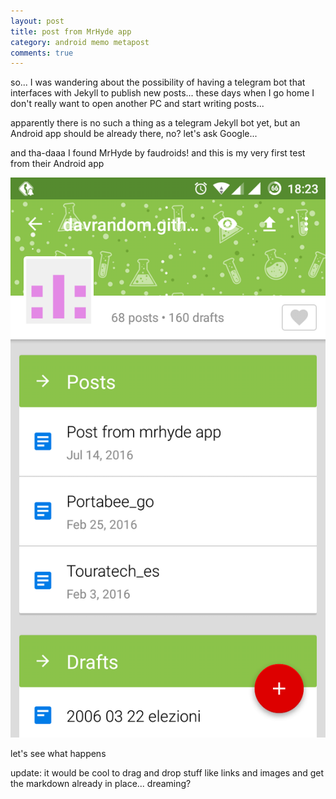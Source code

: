 ```yaml
---
layout: post
title: post from MrHyde app
category: android memo metapost
comments: true
---
```


so... I was wandering about the possibility of having a telegram bot that interfaces with Jekyll to publish new posts...
these days when I go home I don't really want to open another PC and start writing posts...

apparently there is no such a thing as a telegram Jekyll bot yet, but an Android app should be already there, no? let's ask Google...

and tha-daaa I found MrHyde by faudroids! and this is my very first test from their Android app

![screenshot](/images/mrhyde.png)

let's see what happens

update: it would be cool to drag and drop stuff like links and images and get the markdown already in place... dreaming?


